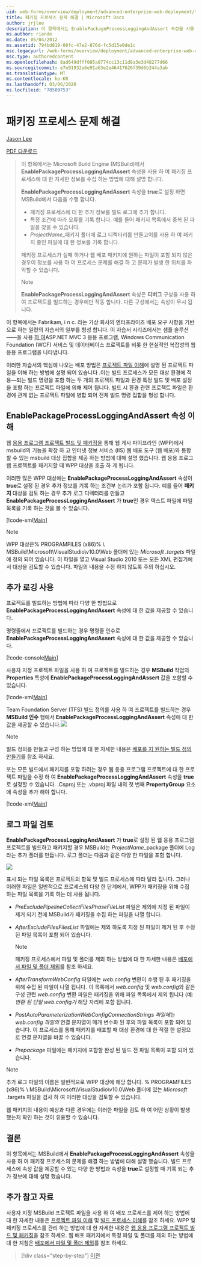 ```yaml
---
uid: web-forms/overview/deployment/advanced-enterprise-web-deployment/troubleshooting-the-packaging-process
title: 패키징 프로세스 문제 해결 | Microsoft Docs
author: jrjlee
description: 이 항목에서는 EnablePackageProcessLoggingAndAssert 속성을 사용 하 여 패키징 프로세스에 대 한 자세한 정보를 수집 하는 방법에 대해 설명 합니다.
ms.author: riande
ms.date: 05/04/2012
ms.assetid: 794bd819-00fc-47e2-876d-fc5d15e0de1c
msc.legacyurl: /web-forms/overview/deployment/advanced-enterprise-web-deployment/troubleshooting-the-packaging-process
msc.type: authoredcontent
ms.openlocfilehash: 8ad649dfff085a8774cc13c11d8a3e3d48277d66
ms.sourcegitcommit: e7e91932a6e91a63e2e46417626f39d6b244a3ab
ms.translationtype: MT
ms.contentlocale: ko-KR
ms.lasthandoff: 03/06/2020
ms.locfileid: "78509753"
---
```

# <a name="troubleshooting-the-packaging-process"></a>패키징 프로세스 문제 해결

[Jason Lee](https://github.com/jrjlee)

[PDF 다운로드](https://msdnshared.blob.core.windows.net/media/MSDNBlogsFS/prod.evol.blogs.msdn.com/CommunityServer.Blogs.Components.WeblogFiles/00/00/00/63/56/8130.DeployingWebAppsInEnterpriseScenarios.pdf)

> 이 항목에서는 Microsoft Build Engine (MSBuild)에서 **EnablePackageProcessLoggingAndAssert** 속성을 사용 하 여 패키징 프로세스에 대 한 자세한 정보를 수집 하는 방법에 대해 설명 합니다.
> 
> **EnablePackageProcessLoggingAndAssert** 속성을 **true**로 설정 하면 MSBuild에서 다음을 수행 합니다.
> 
> - 패키징 프로세스에 대 한 추가 정보를 빌드 로그에 추가 합니다.
> - 특정 조건에 따라 오류를 기록 합니다. 예를 들어 패키지 목록에서 중복 된 파일을 찾을 수 있습니다.
> - *ProjectName*\_패키지 폴더에 로그 디렉터리를 만들고이를 사용 하 여 패키지 중인 파일에 대 한 정보를 기록 합니다.
> 
> 패키징 프로세스가 실패 하거나 웹 배포 패키지에 원하는 파일이 포함 되지 않은 경우이 정보를 사용 하 여 프로세스 문제를 해결 하 고 문제가 발생 한 위치를 파악할 수 있습니다.
> 
> > [!NOTE]
> > **EnablePackageProcessLoggingAndAssert** 속성은 **디버그** 구성을 사용 하 여 프로젝트를 빌드하는 경우에만 작동 합니다. 다른 구성에서는 속성이 무시 됩니다.

이 항목에서는 Fabrikam, i n c. 라는 가상 회사의 엔터프라이즈 배포 요구 사항을 기반으로 하는 일련의 자습서의 일부를 형성 합니다. 이 자습서 시리즈에서는 샘플 솔루션&#x2014;&#x2014;을 사용 [하 여](../web-deployment-in-the-enterprise/the-contact-manager-solution.md)ASP.NET MVC 3 응용 프로그램, Windows Communication Foundation (WCF) 서비스 및 데이터베이스 프로젝트를 비롯 한 현실적인 복잡성의 웹 응용 프로그램을 나타냅니다.

이러한 자습서의 핵심에 나오는 배포 방법은 [프로젝트 파일 이해](../web-deployment-in-the-enterprise/understanding-the-project-file.md)에 설명 된 프로젝트 파일을 이해 하는 방법에 설명 되어 있습니다 .이는 빌드 프로세스가 모든 대상 환경에 적용&#x2014;되는 빌드 명령을 포함 하는 두 개의 프로젝트 파일과 환경 특정 빌드 및 배포 설정을 포함 하는 프로젝트 파일에 의해 제어 됩니다. 빌드 시 환경 관련 프로젝트 파일은 환경에 관계 없는 프로젝트 파일에 병합 되어 전체 빌드 명령 집합을 형성 합니다.

## <a name="understanding-the-enablepackageprocessloggingandassert-property"></a>EnablePackageProcessLoggingAndAssert 속성 이해

웹 [응용 프로그램 프로젝트 빌드 및 패키징을](../web-deployment-in-the-enterprise/building-and-packaging-web-application-projects.md) 통해 웹 게시 파이프라인 (WPP)에서 msbuild의 기능을 확장 하 고 인터넷 정보 서비스 (IIS) 웹 배포 도구 (웹 배포)와 통합할 수 있는 msbuild 대상 집합을 제공 하는 방법에 대해 설명 했습니다. 웹 응용 프로그램 프로젝트를 패키지할 때 WPP 대상을 호출 하 게 됩니다.

이러한 많은 WPP 대상에는 **EnablePackageProcessLoggingAndAssert** 속성이 **true**로 설정 된 경우 추가 정보를 기록 하는 조건부 논리가 포함 됩니다. 예를 들어 **패키지** 대상을 검토 하는 경우 추가 로그 디렉터리를 만들고 **EnablePackageProcessLoggingAndAssert** 가 **true**인 경우 텍스트 파일에 파일 목록을 기록 하는 것을 볼 수 있습니다.

[!code-xml[Main](troubleshooting-the-packaging-process/samples/sample1.xml)]

> [!NOTE]
> WPP 대상은% PROGRAMFILES (x86)% \ MSBuild\Microsoft\VisualStudio\v10.0\Web 폴더에 있는 *Microsoft .targets* 파일에 정의 되어 있습니다. 이 파일을 열고 Visual Studio 2010 또는 모든 XML 편집기에서 대상을 검토할 수 있습니다. 파일의 내용을 수정 하지 않도록 주의 하십시오.

## <a name="enabling-the-additional-logging"></a>추가 로깅 사용

프로젝트를 빌드하는 방법에 따라 다양 한 방법으로 **EnablePackageProcessLoggingAndAssert** 속성에 대 한 값을 제공할 수 있습니다.

명령줄에서 프로젝트를 빌드하는 경우 명령줄 인수로 **EnablePackageProcessLoggingAndAssert** 속성에 대 한 값을 제공할 수 있습니다.

[!code-console[Main](troubleshooting-the-packaging-process/samples/sample2.cmd)]

사용자 지정 프로젝트 파일을 사용 하 여 프로젝트를 빌드하는 경우 **MSBuild** 작업의 **Properties** 특성에 **EnablePackageProcessLoggingAndAssert** 값을 포함할 수 있습니다.

[!code-xml[Main](troubleshooting-the-packaging-process/samples/sample3.xml)]

Team Foundation Server (TFS) 빌드 정의를 사용 하 여 프로젝트를 빌드하는 경우 **MSBuild 인수** 행에서 **EnablePackageProcessLoggingAndAssert** 속성에 대 한 값을 제공할 수 있습니다.![](troubleshooting-the-packaging-process/_static/image1.png)

> [!NOTE]
> 빌드 정의를 만들고 구성 하는 방법에 대 한 자세한 내용은 [배포를 지 원하는 빌드 정의 만들기](../configuring-team-foundation-server-for-web-deployment/creating-a-build-definition-that-supports-deployment.md)를 참조 하세요.

또는 모든 빌드에서 패키지를 포함 하려는 경우 웹 응용 프로그램 프로젝트에 대 한 프로젝트 파일을 수정 하 여 **EnablePackageProcessLoggingAndAssert** 속성을 **true**로 설정할 수 있습니다. .Csproj 또는 .vbproj 파일 내의 첫 번째 **PropertyGroup** 요소에 속성을 추가 해야 합니다.

[!code-xml[Main](troubleshooting-the-packaging-process/samples/sample4.xml)]

## <a name="reviewing-the-log-files"></a>로그 파일 검토

**EnablePackageProcessLoggingAndAssert** 가 **true**로 설정 된 웹 응용 프로그램 프로젝트를 빌드하고 패키지할 경우 MSBuild는 *ProjectName*\_package 폴더에 Log 라는 추가 폴더를 만듭니다. 로그 폴더는 다음과 같은 다양 한 파일을 포함 합니다.

![](troubleshooting-the-packaging-process/_static/image2.png)

표시 되는 파일 목록은 프로젝트의 항목 및 빌드 프로세스에 따라 달라 집니다. 그러나 이러한 파일은 일반적으로 프로세스의 다양 한 단계에서, WPP가 패키징을 위해 수집 하는 파일 목록을 기록 하는 데 사용 됩니다.

- *PreExcludePipelineCollectFilesPhaseFileList* 파일은 제외에 지정 된 파일이 제거 되기 전에 MSBuild가 패키징을 수집 하는 파일을 나열 합니다.
- *AfterExcludeFilesFilesList* 파일에는 제외 하도록 지정 된 파일이 제거 된 후 수정 된 파일 목록이 포함 되어 있습니다.

    > [!NOTE]
    > 패키징 프로세스에서 파일 및 폴더를 제외 하는 방법에 대 한 자세한 내용은 [배포에서 파일 및 폴더 제외](excluding-files-and-folders-from-deployment.md)를 참조 하세요.
- *AfterTransformWebConfig* 파일에는 *web.config* 변환이 수행 된 후 패키징을 위해 수집 된 파일이 나열 됩니다. 이 목록에서 *web.config* 및 *web.config*와 같은 구성 관련 *web.config* 변환 파일은 패키징을 위해 파일 목록에서 제외 됩니다 (예: *변환 된 단일 web.config가* 해당 자리에 포함 됩니다.
- *PostAutoParameterizationWebConfigConnectionStrings* *파일에는 web.config 파일의* 연결 문자열이 매개 변수화 된 후의 파일 목록이 포함 되어 있습니다. 이 프로세스를 통해 패키지를 배포할 때 대상 환경에 대 한 적절 한 설정으로 연결 문자열을 바꿀 수 있습니다.
- *Prepackage* 파일에는 패키지에 포함할 완성 된 빌드 전 파일 목록이 포함 되어 있습니다.

> [!NOTE]
> 추가 로그 파일의 이름은 일반적으로 WPP 대상에 해당 합니다. % PROGRAMFILES (x86)% \ MSBuild\Microsoft\VisualStudio\v10.0\Web 폴더에 있는 *Microsoft* .targets 파일을 검사 하 여 이러한 대상을 검토할 수 있습니다.

웹 패키지의 내용이 예상과 다른 경우에는 이러한 파일을 검토 하 여 어떤 상황이 발생 했는지 확인 하는 것이 유용할 수 있습니다.

## <a name="conclusion"></a>결론

이 항목에서는 MSBuild에서 **EnablePackageProcessLoggingAndAssert** 속성을 사용 하 여 패키징 프로세스의 문제를 해결 하는 방법에 대해 설명 했습니다. 빌드 프로세스에 속성 값을 제공할 수 있는 다양 한 방법과 속성을 **true**로 설정할 때 기록 되는 추가 정보에 대해 설명 했습니다.

## <a name="further-reading"></a>추가 참고 자료

사용자 지정 MSBuild 프로젝트 파일을 사용 하 여 배포 프로세스를 제어 하는 방법에 대 한 자세한 내용은 [프로젝트 파일 이해](../web-deployment-in-the-enterprise/understanding-the-project-file.md) 및 [빌드 프로세스 이해](../web-deployment-in-the-enterprise/understanding-the-build-process.md)를 참조 하세요. WPP 및 패키징 프로세스를 관리 하는 방법에 대 한 자세한 내용은 [웹 응용 프로그램 프로젝트 빌드 및 패키징](../web-deployment-in-the-enterprise/building-and-packaging-web-application-projects.md)을 참조 하세요. 웹 배포 패키지에서 특정 파일 및 폴더를 제외 하는 방법에 대 한 지침은 [배포에서 파일 및 폴더 제외](excluding-files-and-folders-from-deployment.md)를 참조 하세요.

> [!div class="step-by-step"]
> [이전](running-windows-powershell-scripts-from-msbuild-project-files.md)
